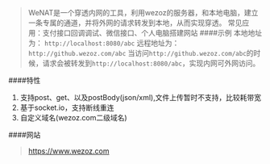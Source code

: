 >WeNAT是一个穿透内网的工具，利用wezoz的服务器，和本地电脑，建立一条专属的通道，并将外网的请求转发到本地，从而实现穿透。
>常见应用：支付接口回调调试、微信接口、个人电脑搭建网站
####示例
>本地地址为： `http://localhost:8080/abc`
>远程地址为：`http://github.wezoz.com/abc`
>当访问`http://github.wezoz.com/abc`的时候，请求会被转发到`http://localhost:8080/abc`，实现内网可外网访问。

####特性
1. 支持post、get、以及postBody(json/xml),文件上传暂时不支持，比较耗带宽
2. 基于socket.io，支持断线重连
3. 自定义域名(wezoz.com二级域名)

####网站
>https://www.wezoz.com
